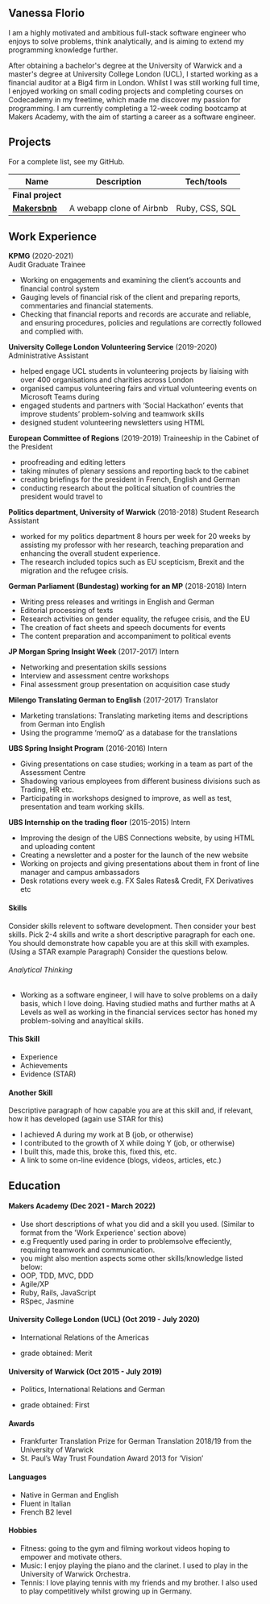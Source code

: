 ## Vanessa Florio

I am a highly motivated and ambitious full-stack software engineer who enjoys to solve problems, think analytically, and is aiming to extend my programming knowledge further.

After obtaining a bachelor's degree at the University of Warwick and a master's degree at University College London (UCL), I started working as a financial auditor at a Big4 firm in London. Whilst I was still working full time, I enjoyed working on small coding projects and completing courses on Codecademy in my freetime, which made me discover my passion for programming. I am currently completing a 12-week coding bootcamp at Makers Academy, with the aim of starting a career as a software engineer. 

## Projects

For a complete list, see my GitHub.

| Name                         | Description              | Tech/tools            |
| ---------------------------- | -----------------        | -----------------     |
| **Final project**                                             |                          |                       |
| **[Makersbnb](https://github.com/floriov/Makersbnb-Group-4)** | A webapp clone of Airbnb | Ruby, CSS, SQL        |            

## Work Experience

**KPMG** (2020-2021)  
Audit Graduate Trainee

* Working on engagements and examining the client’s accounts and financial control system
* Gauging levels of financial risk of the client and preparing reports, commentaries and financial statements. 
* Checking that financial reports and records are accurate and reliable, and ensuring procedures, policies and regulations are correctly followed and complied     with. 


**University College London Volunteering Service** (2019-2020)  
Administrative Assistant 

* helped engage UCL students in volunteering projects by liaising with over 400 organisations and charities across London
* organised campus volunteering fairs and virtual volunteering events on Microsoft Teams during
* engaged students and partners with ‘Social Hackathon’ events that improve students’ problem-solving and teamwork skills 
* designed student volunteering newsletters using HTML


**European Committee of Regions** (2019-2019)
Traineeship in the Cabinet of the President 

* proofreading and editing letters 
* taking minutes of plenary sessions and reporting back to the cabinet 
* creating briefings for the president in French, English and German 
* conducting research about the political situation of countries the president would travel to 

**Politics department, University of Warwick** (2018-2018)
Student Research Assistant 

* worked for my politics department 8 hours per week for 20 weeks by assisting my professor with her research, teaching preparation and enhancing the overall student experience. 
* The research included topics such as EU scepticism, Brexit and the migration and the refugee crisis. 

**German Parliament (Bundestag) working for an MP** (2018-2018)
Intern
* Writing press releases and writings in English and German
* Editorial processing of texts
* Research activities on gender equality, the refugee crisis, and the EU
* The creation of fact sheets and speech documents for events
* The content preparation and accompaniment to political events

**JP Morgan Spring Insight Week** (2017-2017)
Intern
* Networking and presentation skills sessions
* Interview and assessment centre workshops
* Final assessment group presentation on acquisition case study

**Milengo Translating German to English** (2017-2017)
Translator

* Marketing translations: Translating marketing items and descriptions from German into English
* Using the programme ‘memoQ’ as a database for the translations

**UBS Spring Insight Program** (2016-2016)
Intern
* Giving presentations on case studies; working in a team as part of the Assessment Centre
* Shadowing various employees from different business divisions such as Trading, HR etc.
* Participating in workshops designed to improve, as well as test, presentation and team working skills.
 
**UBS Internship on the trading floor** (2015-2015) 
Intern
* Improving the design of the UBS Connections website, by using HTML and uploading content  
* Creating a newsletter and a poster for the launch of the new website 
* Working on projects and giving presentations about them in front of line manager and campus ambassadors 
* Desk rotations every week e.g. FX Sales Rates& Credit, FX Derivatives etc 

#### Skills

Consider skills relevent to software development. Then consider your best skills. Pick 2-4 skills and write a short descriptive paragraph for each one. You should demonstrate how capable you are at this skill with examples.
(Using a STAR example Paragraph) Consider the questions below.

###### Analytical Thinking
* Working as a software engineer, I will have to solve problems on a daily basis, which I love doing. Having
studied maths and further maths at A Levels as well as working in the financial services sector has
honed my problem-solving and anayltical skills.




#### This Skill

- Experience
- Achievements
- Evidence (STAR)

#### Another Skill

Descriptive paragraph of how capable you are at this skill and, if relevant, how it has developed (again use STAR for this)

- I achieved A during my work at B (job, or otherwise)
- I contributed to the growth of X while doing Y (job, or otherwise)
- I built this, made this, broke this, fixed this, etc.
- A link to some on-line evidence (blogs, videos, articles, etc.)

## Education

#### Makers Academy (Dec 2021 - March 2022)
- Use short descriptions of what you did and a skill you used. (Similar to format from the 'Work Experience' section above)
- e.g Frequently used paring in order to problemsolve effeciently, requiring teamwork and communication.
- you might also mention aspects some other skills/knowledge listed below: 
- OOP, TDD, MVC, DDD
- Agile/XP
- Ruby, Rails, JavaScript
- RSpec, Jasmine

#### University College London (UCL) (Oct 2019 - July 2020)

* International Relations of the Americas 
 - grade obtained: Merit

#### University of Warwick (Oct 2015 - July 2019)

* Politics, International Relations and German
- grade obtained: First

#### Awards

* Frankfurter Translation Prize for German Translation 2018/19 from the University of Warwick
* St. Paul’s Way Trust Foundation Award 2013 for ‘Vision’

#### Languages
* Native in German and English
* Fluent in Italian 
* French B2 level

#### Hobbies

* Fitness: going to the gym and filming workout videos hoping to empower and motivate others.
* Music: I enjoy playing the piano and the clarinet. I used to play in the University of Warwick Orchestra.
* Tennis: I love playing tennis with my friends and my brother. I also used to play competitively whilst growing up in Germany.
